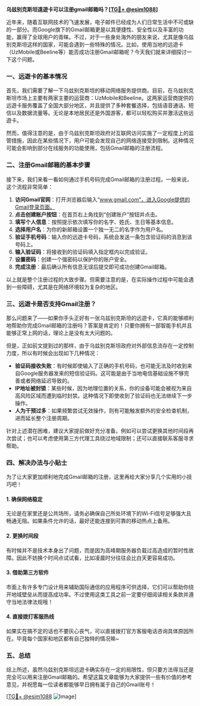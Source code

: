 **乌兹别克斯坦遠遊卡可以注册gmail邮箱吗？[[TG💪+ @esim1088](https://t.me/s/esim1088)]**

近年来，随着互联网技术的飞速发展，电子邮件已经成为人们日常生活中不可或缺的一部分。而Google旗下的Gmail邮箱更是以其便捷性、安全性以及丰富的功能，赢得了全球用户的青睐。不过，对于一些身处海外的朋友来说，尤其是像乌兹别克斯坦这样的国家，可能会遇到一些特殊的情况。比如，使用当地的远遊卡（UzMobile或Beeline等）能否成功注册Gmail邮箱呢？今天我们就来详细探讨一下这个问题。

### 一、远遊卡的基本情况

首先，我们需要了解一下乌兹别克斯坦的移动网络服务提供商。目前，在乌兹别克斯坦市场上主要有两家主要的运营商：UzMobile和Beeline。这两家运营商提供的远遊卡服务覆盖了全国大部分地区，并且提供了多种套餐选择，包括语音通话、短信以及数据流量等。无论是本地居民还是外国游客，都可以轻松购买并激活这些远遊卡。

然而，值得注意的是，由于乌兹别克斯坦政府对互联网访问实施了一定程度上的监管措施，因此在某些情况下，用户可能会发现自己的网络连接受到限制。这种情况可能会影响到部分在线服务的功能使用，包括Gmail邮箱的注册流程。

### 二、注册Gmail邮箱的基本步骤

接下来，我们来看一看如何通过手机号码完成Gmail邮箱的注册过程。一般来说，这个流程非常简单：

1. **访问Gmail官网**：打开浏览器后输入“www.gmail.com”，进入Google提供的Gmail登录页面。
2. **点击创建账户按钮**：在首页右上角找到“创建账户”按钮并点击。
3. **填写个人信息**：按照提示依次填写你的名字、姓氏、生日等基本信息。
4. **选择用户名**：为你的新邮箱设置一个独一无二的名字作为用户名。
5. **验证手机号码**：输入你的远遊卡号码，系统会发送一条包含验证码的消息到该号码上。
6. **输入验证码**：将接收到的验证码填入指定框内以完成验证。
7. **设置密码**：创建一个强密码以保护你的账户安全。
8. **完成注册**：最后确认所有信息无误后提交即可成功创建Gmail邮箱。

以上就是整个注册过程的大致步骤。但需要注意的是，在实际操作过程中可能会遇到一些障碍，尤其是在网络环境较为复杂的地区。

### 三、远遊卡是否支持Gmail注册？

那么问题来了——如果你手头正好有一张乌兹别克斯坦的远遊卡，它真的能够顺利地帮助你完成Gmail邮箱的注册吗？答案是肯定的！只要你拥有一部智能手机并且能够正常上网的话，理论上是没有太大问题的。

但是，正如前文提到过的那样，由于乌兹别克斯坦政府对外部信息流存在一定控制力度，所以有时候会出现如下几种情况：
- **验证码接收失败**：有时候即使输入了正确的手机号码，也可能无法及时收到来自Google服务器发来的短信验证码。这可能是由于当地电信基础设施不够完善或者网络延迟导致的。
- **IP地址被封锁**：某些时候，因为地理位置的关系，你的设备可能会被视为来自高风险区域而遭到临时封禁。这种情况下即使收到了验证码也无法继续下一步操作。
- **人为干预过多**：如果频繁尝试无效操作，则有可能触发额外的安全检查机制，进而延长整个注册周期。

针对上述潜在困难，建议大家提前做好充分准备。例如可以尝试更换其他时间段再次尝试；也可以考虑使用第三方代理工具绕过地域限制；还可以直接联系客服寻求帮助。

### 四、解决办法与小贴士

为了让大家更加顺利地完成Gmail邮箱的注册，这里再给大家分享几个实用的小技巧吧！

#### 1. 确保网络稳定
无论是在家里还是公共场所，请务必确保自己所处环境下的Wi-Fi信号足够强大且畅通无阻。如果条件允许的话，最好还能连接到可靠的移动热点上备用。

#### 2. 更换时间段
有时候并不是技术本身出了问题，而是因为高峰期服务器负载过高造成的暂时性故障。因此不妨换个时间点试试看，比如凌晨时分往往会比白天更容易成功。

#### 3. 借助第三方软件
市面上有许多专门设计用来辅助国际通信的应用程序可供选择，它们可以帮助你绕开地域壁垒从而提高成功率。不过使用这类工具之前一定要仔细阅读相关条款并遵守当地法律法规哦！

#### 4. 直接拨打客服热线
如果实在搞不定的话也不要灰心丧气，可以直接拨打官方客服电话咨询具体原因所在。毕竟每个国家和地区都有自己独特的情况嘛~

### 五、总结

综上所述，虽然乌兹别克斯坦远遊卡确实存在一定的局限性，但只要方法得当还是完全可以用来注册Gmail邮箱的。希望这篇文章能够为大家提供一些有价值的参考意见，并祝愿每一位读者都能够早日拥有属于自己的Gmail账号！

[[TG💪+ @esim1088](https://t.me/s/esim1088) ![Image](https://i.postimg.cc/4NQfJmqS/Snipaste-2025-05-13-00-14-12.png)]